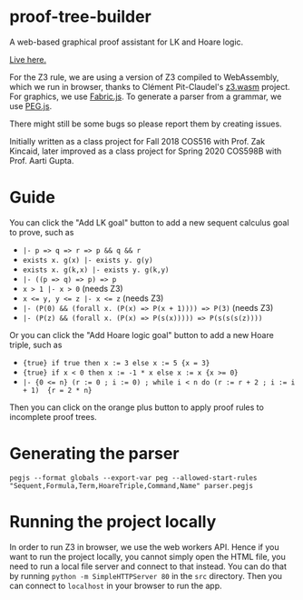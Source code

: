 # proof-tree-builder
A web-based graphical proof assistant for LK and Hoare logic. 

[Live here.](https://proof-tree-builder.github.io/)

For the Z3 rule, we are using a version of Z3 compiled to WebAssembly, which we run in browser, thanks to Clément Pit-Claudel's [z3.wasm](https://github.com/cpitclaudel/z3.wasm) project.
For graphics, we use [Fabric.js](http://fabricjs.com/). To generate a parser from a grammar, we use [PEG.js](https://pegjs.org/).

There might still be some bugs so please report them by creating issues.

Initially written as a class project for Fall 2018 COS516 with Prof. Zak Kincaid, later improved as a class project for Spring 2020 COS598B with Prof. Aarti Gupta.

# Guide

You can click the "Add LK goal" button to add a new sequent calculus goal to prove, such as

* `|- p => q => r => p && q && r`
* `exists x. g(x) |- exists y. g(y)`
* `exists x. g(k,x) |- exists y. g(k,y)`
* `|- ((p => q) => p) => p`
* `x > 1 |- x > 0` (needs Z3)
* `x <= y, y <= z |- x <= z` (needs Z3)
* `|- (P(0) && (forall x. (P(x) => P(x + 1)))) => P(3)` (needs Z3)
* `|- (P(z) && (forall x. (P(x) => P(s(x))))) => P(s(s(s(z))))`

Or you can click the "Add Hoare logic goal" button to add a new Hoare triple, such as

* `{true} if true then x := 3 else x := 5 {x = 3}`
* `{true} if x < 0 then x := -1 * x else x := x {x >= 0}`
* `|- {0 <= n} (r := 0 ; i := 0) ; while i < n do (r := r + 2 ; i := i + 1)  {r = 2 * n}`

Then you can click on the orange plus button to apply proof rules to incomplete proof trees.

# Generating the parser

```
pegjs --format globals --export-var peg --allowed-start-rules "Sequent,Formula,Term,HoareTriple,Command,Name" parser.pegjs
```

# Running the project locally

In order to run Z3 in browser, we use the web workers API. Hence if you want to run the project locally, you cannot simply open the HTML file, you need to run a local file server and connect to that instead. You can do that by running `python -m SimpleHTTPServer 80` in the `src` directory. Then you can connect to `localhost` in your browser to run the app.

